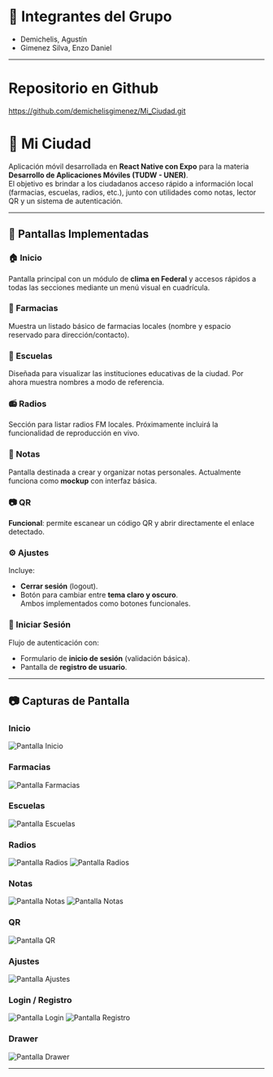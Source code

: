 # 👥 Integrantes del Grupo
- Demichelis, Agustín  
- Gimenez Silva, Enzo Daniel
---

# Repositorio en Github
https://github.com/demichelisgimenez/Mi_Ciudad.git

# 📱 Mi Ciudad
Aplicación móvil desarrollada en **React Native con Expo** para la materia **Desarrollo de Aplicaciones Móviles (TUDW - UNER)**.  
El objetivo es brindar a los ciudadanos acceso rápido a información local (farmacias, escuelas, radios, etc.), junto con utilidades como notas, lector QR y un sistema de autenticación.

---

## 🚀 Pantallas Implementadas

### 🏠 Inicio
Pantalla principal con un módulo de **clima en Federal** y accesos rápidos a todas las secciones mediante un menú visual en cuadrícula.

### 💊 Farmacias
Muestra un listado básico de farmacias locales (nombre y espacio reservado para dirección/contacto).

### 🏫 Escuelas
Diseñada para visualizar las instituciones educativas de la ciudad. Por ahora muestra nombres a modo de referencia.

### 📻 Radios
Sección para listar radios FM locales. Próximamente incluirá la funcionalidad de reproducción en vivo.

### 📝 Notas
Pantalla destinada a crear y organizar notas personales. Actualmente funciona como **mockup** con interfaz básica.

### 📷 QR
**Funcional**: permite escanear un código QR y abrir directamente el enlace detectado.

### ⚙️ Ajustes
Incluye:
- **Cerrar sesión** (logout).
- Botón para cambiar entre **tema claro y oscuro**.  
Ambos implementados como botones funcionales.

### 🔐 Iniciar Sesión
Flujo de autenticación con:
- Formulario de **inicio de sesión** (validación básica).
- Pantalla de **registro de usuario**.  

---

## 📷 Capturas de Pantalla

### Inicio
![Pantalla Inicio](./assets/screenshots/inicio.png)

### Farmacias
![Pantalla Farmacias](./assets/screenshots/farmacias.png)

### Escuelas
![Pantalla Escuelas](./assets/screenshots/escuelas.png)

### Radios
![Pantalla Radios](./assets/screenshots/radios.png)
![Pantalla Radios](./assets/screenshots/radios2.png)
### Notas
![Pantalla Notas](./assets/screenshots/notas.png)
![Pantalla Notas](./assets/screenshots/notas2.png)

### QR
![Pantalla QR](./assets/screenshots/qr.png)

### Ajustes
![Pantalla Ajustes](./assets/screenshots/ajustes.png)

### Login / Registro
![Pantalla Login](./assets/screenshots/login.png)
![Pantalla Registro](./assets/screenshots/registro.png)

### Drawer
![Pantalla Drawer](./assets/screenshots/drawer.png)

---


